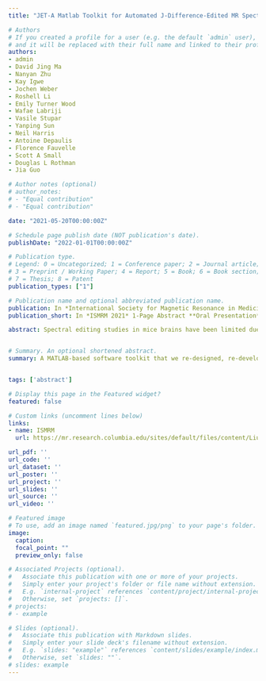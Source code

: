 ```yaml
---
title: "JET-A Matlab Toolkit for Automated J-Difference-Edited MR Spectra Processing of In Vivo Mouse MEGA-PRESS Study at 9.4 T"

# Authors
# If you created a profile for a user (e.g. the default `admin` user), write the username (folder name) here
# and it will be replaced with their full name and linked to their profile.
authors:
- admin
- David Jing Ma
- Nanyan Zhu
- Kay Igwe
- Jochen Weber
- Roshell Li
- Emily Turner Wood
- Wafae Labriji
- Vasile Stupar
- Yanping Sun
- Neil Harris
- Antoine Depaulis
- Florence Fauvelle
- Scott A Small
- Douglas L Rothman
- Jia Guo

# Author notes (optional)
# author_notes:
# - "Equal contribution"
# - "Equal contribution"

date: "2021-05-20T00:00:00Z"

# Schedule page publish date (NOT publication's date).
publishDate: "2022-01-01T00:00:00Z"

# Publication type.
# Legend: 0 = Uncategorized; 1 = Conference paper; 2 = Journal article;
# 3 = Preprint / Working Paper; 4 = Report; 5 = Book; 6 = Book section;
# 7 = Thesis; 8 = Patent
publication_types: ["1"]

# Publication name and optional abbreviated publication name.
publication: In *International Society for Magnetic Resonance in Medicine (ISMRM)* 1-Page Abstract **Oral Presentation**
publication_short: In *ISMRM 2021* 1-Page Abstract **Oral Presentation**

abstract: Spectral editing studies in mice brains have been limited due to difficulty in spectrum processing and lack of software package analysis. However, in preclinical studies, mouse models play an important role in understanding e ects of drugs and its impact on the nervous system. JET is a fully automated software that performs raw data conversion, spectrum registration, spectral quality assessment and metabolite quanti cation of MEGA-PRESS mouse data at 9.4 T. In this work, we rst introduce the automated spectra processing pipeline of JET and further demonstrate its utilities in mouse studies.


# Summary. An optional shortened abstract.
summary: A MATLAB-based software toolkit that we re-designed, re-developed and released extending a previous work.


tags: ['abstract']

# Display this page in the Featured widget?
featured: false

# Custom links (uncomment lines below)
links:
- name: ISMRM
  url: https://mr.research.columbia.edu/sites/default/files/content/Liu%20JET.pdf

url_pdf: ''
url_code: ''
url_dataset: ''
url_poster: ''
url_project: ''
url_slides: ''
url_source: ''
url_video: ''

# Featured image
# To use, add an image named `featured.jpg/png` to your page's folder.
image:
  caption:
  focal_point: ""
  preview_only: false

# Associated Projects (optional).
#   Associate this publication with one or more of your projects.
#   Simply enter your project's folder or file name without extension.
#   E.g. `internal-project` references `content/project/internal-project/index.md`.
#   Otherwise, set `projects: []`.
# projects:
# - example

# Slides (optional).
#   Associate this publication with Markdown slides.
#   Simply enter your slide deck's filename without extension.
#   E.g. `slides: "example"` references `content/slides/example/index.md`.
#   Otherwise, set `slides: ""`.
# slides: example
---
```


<!-- {{% callout note %}}
Click the *Cite* button above to demo the feature to enable visitors to import publication metadata into their reference management software.
{{% /callout %}}

{{% callout note %}}
Create your slides in Markdown - click the *Slides* button to check out the example.
{{% /callout %}} -->

<!-- Supplementary notes can be added here, including [code, math, and images](https://wowchemy.com/docs/writing-markdown-latex/). -->
